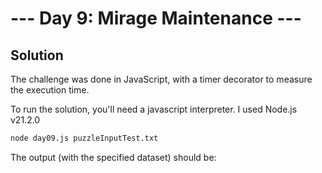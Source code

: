 # --- Day 9: Mirage Maintenance ---

## Solution

The challenge was done in JavaScript, with a timer decorator to measure the execution time.

To run the solution, you'll need a javascript interpreter. I used Node.js v21.2.0

```zsh
node day09.js puzzleInputTest.txt
```

The output (with the specified dataset) should be:

```zsh

```
